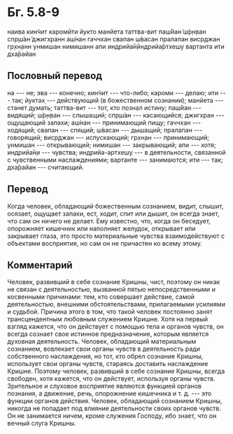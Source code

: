 # Бг. 5.8-9

наива кин̃чит каромӣти йукто манйета таттва-вит паш́йан̃ ш́р̣н̣ван спр̣ш́ан̃
джигхранн аш́нан гаччхан свапан ш́васан пралапан виср̣джан гр̣хн̣анн унмишан
нимишанн апи индрийа̄н̣ӣндрийа̄ртхешу вартанта ити дха̄райан

## Пословный перевод

на --- не; эва --- конечно; кин̃чит --- что-либо; кароми --- делаю; ити
--- так; йуктах̣ --- действующий (в божественном сознании); манйета ---
станет думать; таттва-вит --- тот, кто познал истину; паш́йан ---
видящий; ш́р̣н̣ван --- слышащий; спр̣ш́ан --- касающийся; джигхран ---
ощущающий запахи; аш́нан --- принимающий пищу; гаччхан --- ходящий;
свапан --- спящий; ш́васан --- дышащий; пралапан --- говорящий; виср̣джан
--- испускающий; гр̣хн̣ан --- принимающий; унмишан --- открывающий;
нимишан --- закрывающий; апи --- хотя; индрийа̄н̣и --- чувства;
индрийа-артхешу --- в деятельности, связанной с чувственными
наслаждениями; вартанте --- занимаются; ити --- так; дха̄райан ---
считающий.

## Перевод

Когда человек, обладающий божественным сознанием, видит, слышит,
осязает, ощущает запахи, ест, ходит, спит или дышит, он всегда знает,
что сам он ничего не делает. Ему известно, что, когда он беседует,
опорожняет кишечник или наполняет желудок, открывает или закрывает
глаза, это просто материальные чувства взаимодействуют с объектами
восприятия, но сам он не причастен ко всему этому.

## Комментарий

Человек, развивший в себе сознание Кришны, чист, поэтому он никак не
связан с деятельностью, вызванной пятью непосредственными и косвенными
причинами: тем, кто совершает действие, самой деятельностью, внешними
обстоятельствами, прилагаемыми усилиями и судьбой. Причина этого в том,
что такой человек постоянно занят трансцендентным любовным служением
Кришне. Хотя на первый взгляд кажется, что он действует с помощью тела и
органов чувств, он всегда сознает свое истинное предназначение, которым
является духовная деятельность. Человек, обладающий материальным
сознанием, вовлекает свои органы чувств в деятельность ради собственного
наслаждения, но тот, кто обрел сознание Кришны, использует свои органы
чувств, стараясь доставить наслаждение Кришне. Поэтому человек,
развивший в себе сознание Кришны, всегда свободен, хотя кажется, что он
действует, используя органы чувств. Зрительное и слуховое восприятие
являются функцией органов познания, а движение, речь, опорожнение
кишечника и т. д. --- это функции органов действия. Человек, обладающий
сознанием Кришны, никогда не попадает под влияние деятельности своих
органов чувств. Он не занимается ничем, кроме служения Господу, ибо
знает, что он вечный слуга Кришны.
